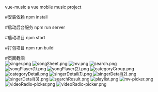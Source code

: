 vue-music a vue mobile music project

#安装依赖
npm install

#启动后台服务
npm run server

#启动项目
npm start

#打包项目
npm run build

#页面截图  
![singer.png](https://github.com/konglingwen94/vue-music/blob/master/screenshot/singer.png)
![songSheet.png](https://github.com/konglingwen94/vue-music/blob/master/screenshot/songSheet.png)
![mv.png](https://github.com/konglingwen94/vue-music/blob/master/screenshot/mv.png)
![search.png](https://github.com/konglingwen94/vue-music/blob/master/screenshot/search.png)
![songPlayer(1).png](https://github.com/konglingwen94/vue-music/blob/master/screenshot/songPlayer(1).png)
![songPlayer(2).png](https://github.com/konglingwen94/vue-music/blob/master/screenshot/songPlayer(2).png)
![categoryGroup.png](https://github.com/konglingwen94/vue-music/blob/master/screenshot/categoryGroup.png)
![categoryDetail.png](https://github.com/konglingwen94/vue-music/blob/master/screenshot/categoryDetail.png)
![singerDetail(1).png](https://github.com/konglingwen94/vue-music/blob/master/screenshot/singerDetail(1).png)
![singerDetail(2).png](https://github.com/konglingwen94/vue-music/blob/master/screenshot/singerDetail(2).png)
![singerDetail(3).png](https://github.com/konglingwen94/vue-music/blob/master/screenshot/singerDetail(3).png)
![searchResult.png](https://github.com/konglingwen94/vue-music/blob/master/screenshot/searchResult.png)
![playlist.png](https://github.com/konglingwen94/vue-music/blob/master/screenshot/playlist.png)
![mv-picker.png](https://github.com/konglingwen94/vue-music/blob/master/screenshot/mv-picker.png)
![videoRadio-picker.png](https://github.com/konglingwen94/vue-music/blob/master/screenshot/videoRadio-picker.png)
![videoRadio-picker.png](https://github.com/konglingwen94/vue-music/blob/master/screenshot/videoRadio-picker.png)
